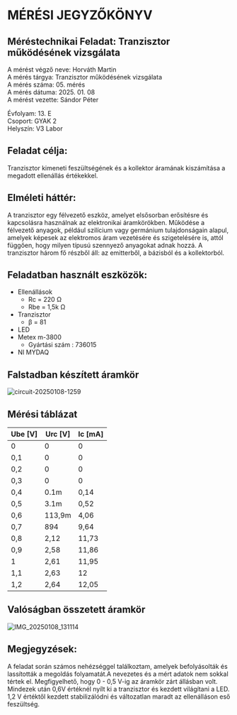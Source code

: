 # MÉRÉSI JEGYZŐKÖNYV   
## Méréstechnikai Feladat: Tranzisztor működésének vizsgálata  
A mérést végző neve: Horváth Martin  
A mérés tárgya: Tranzisztor működésének vizsgálata  
A mérés száma: 05. mérés  
A mérés dátuma: 2025. 01. 08  
A mérést vezette: Sándor Péter  

Évfolyam: 13. E  
Csoport: GYAK 2  
Helyszín: V3 Labor  

## Feladat célja:   
Tranzisztor kimeneti feszültségének és a kollektor áramának kiszámítása a megadott ellenállás értékekkel.  

## Elméleti háttér:   
A tranzisztor egy félvezető eszköz, amelyet elsősorban erősítésre és kapcsolásra használnak az elektronikai áramkörökben. Működése a félvezető anyagok, például szilícium vagy germánium tulajdonságain alapul, amelyek képesek az elektromos áram vezetésére és szigetelésére is, attól függően, hogy milyen típusú szennyező anyagokat adnak hozzá. A tranzisztor három fő részből áll: az emitterből, a bázisból és a kollektorból.   

## Feladatban használt eszközök:   
 - Ellenállások  
     - Rc = 220 Ω  
     - Rbe = 1,5k Ω  
 - Tranzisztor
     - β = 81
 - LED  
 - Metex m-3800  
      - Gyártási szám : 736015
 - NI MYDAQ


## Falstadban készített áramkör   
![circuit-20250108-1259](https://github.com/user-attachments/assets/f901c380-e224-44d1-95f5-a3bce1555f82)  

## Mérési táblázat 

| Ube [V]   | Urc [V]  | Ic   [mA]  | 
| --------- | -------  | ---------- | 
| 0         | 0        |      0     | 
| 0,1       | 0        |      0     | 
| 0,2       | 0        |     0      | 
| 0,3       | 0        |      0     |
| 0,4       | 0.1m     |    0,14    | 
| 0,5       | 3.1m     |    0,52    | 
| 0,6       | 113,9m   |       4,06 |
| 0,7       | 894      |       9,64 | 
| 0,8       | 2,12     |      11,73 | 
| 0,9       | 2,58     |      11,86 |   
| 1         | 2,61     |      11,95 |   
| 1,1       | 2,63     |        12  |   
| 1,2       | 2,64     |    12,05   |   


## Valóságban összetett áramkör
![IMG_20250108_131114](https://github.com/user-attachments/assets/6a6f9a24-ecf7-4968-b728-9873e940cca5)

## Megjegyzések:
A feladat során számos nehézséggel találkoztam, amelyek befolyásolták és lassították a megoldás folyamatát.A nevezetes és a mért adatok nem sokkal tértek el. Megfigyelhető, hogy 0 - 0,5 V-ig az áramkör zárt állásban volt. Mindezek után 0,6V értéknél nyílt ki a tranzisztor és kezdett világítani a LED. 1,2 V értéktől kezdett stabilizálódni és változatlan maradt az ellenálláson eső feszültség.
